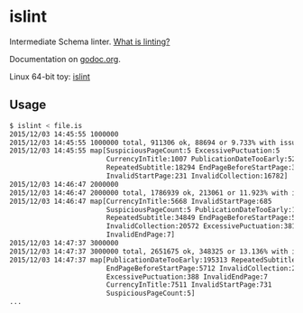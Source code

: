 islint
======

Intermediate Schema linter. [What is linting?](http://stackoverflow.com/questions/8503559/what-is-linting)

Documentation on [godoc.org](https://godoc.org/github.com/miku/islint).

Linux 64-bit toy: [islint](https://github.com/miku/islint/releases/download/latest/islint)

Usage
-----

```sh
$ islint < file.is
2015/12/03 14:45:55 1000000
2015/12/03 14:45:55 1000000 total, 911306 ok, 88694 or 9.733% with issues
2015/12/03 14:45:55 map[SuspiciousPageCount:5 ExcessivePuctuation:5
                        CurrencyInTitle:1007 PublicationDateTooEarly:52361
                        RepeatedSubtitle:18294 EndPageBeforeStartPage:390
                        InvalidStartPage:231 InvalidCollection:16782]
2015/12/03 14:46:47 2000000
2015/12/03 14:46:47 2000000 total, 1786939 ok, 213061 or 11.923% with issues
2015/12/03 14:46:47 map[CurrencyInTitle:5668 InvalidStartPage:685
                        SuspiciousPageCount:5 PublicationDateTooEarly:146781
                        RepeatedSubtitle:34849 EndPageBeforeStartPage:5146
                        InvalidCollection:20572 ExcessivePuctuation:381
                        InvalidEndPage:7]
2015/12/03 14:47:37 3000000
2015/12/03 14:47:37 3000000 total, 2651675 ok, 348325 or 13.136% with issues
2015/12/03 14:47:37 map[PublicationDateTooEarly:195313 RepeatedSubtitle:118735
                        EndPageBeforeStartPage:5712 InvalidCollection:21339
                        ExcessivePuctuation:388 InvalidEndPage:7
                        CurrencyInTitle:7511 InvalidStartPage:731
                        SuspiciousPageCount:5]
...
```
